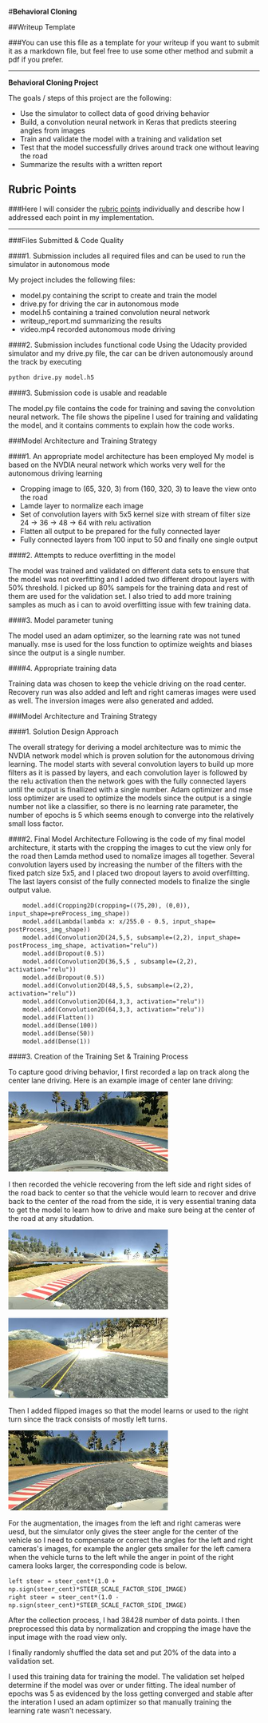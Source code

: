 

#**Behavioral Cloning** 

##Writeup Template

###You can use this file as a template for your writeup if you want to submit it as a markdown file, but feel free to use some other method and submit a pdf if you prefer.

---

**Behavioral Cloning Project**

The goals / steps of this project are the following:
* Use the simulator to collect data of good driving behavior
* Build, a convolution neural network in Keras that predicts steering angles from images
* Train and validate the model with a training and validation set
* Test that the model successfully drives around track one without leaving the road
* Summarize the results with a written report


[//]: # (Image References)

[image1]: ./examples/placeholder.png "Model Visualization"
[image2]: ./examples/placeholder.png "Grayscaling"
[image3]: ./sample/center.jpg "Recovery Image"
[image4]: ./sample/recover_01.jpg "Recovery Image"
[image5]: ./sample/recover_02.jpg "Recovery Image"
[image6]: ./sample/recover_03.jpg "Recovery Image"
[image7]: ./sample/image_flip.jpg "Flip Image"

## Rubric Points
###Here I will consider the [rubric points](https://review.udacity.com/#!/rubrics/432/view) individually and describe how I addressed each point in my implementation.  

---
###Files Submitted & Code Quality

####1. Submission includes all required files and can be used to run the simulator in autonomous mode

My project includes the following files:
* model.py containing the script to create and train the model
* drive.py for driving the car in autonomous mode
* model.h5 containing a trained convolution neural network 
* writeup_report.md summarizing the results
* video.mp4 recorded autonomous mode driving


####2. Submission includes functional code
Using the Udacity provided simulator and my drive.py file, the car can be driven autonomously around the track by executing 
```sh
python drive.py model.h5
```

####3. Submission code is usable and readable

The model.py file contains the code for training and saving the convolution neural network. The file shows the pipeline I used for training and validating the model, and it contains comments to explain how the code works.

###Model Architecture and Training Strategy

####1. An appropriate model architecture has been employed
My model is based on the NVDIA neural network which works very well for the autonomous driving learning
- Cropping image to (65, 320, 3) from (160, 320, 3) to leave the view onto the road
- Lamde layer to normalize each image
- Set of convolution layers with 5x5 kernel size with stream of filter size 24 -> 36 -> 48 -> 64 with relu activation
- Flatten all output to be prepared for the fully connected layer
- Fully connected layers from 100 input to 50 and finally one single output

####2. Attempts to reduce overfitting in the model

The model was trained and validated on different data sets to ensure that the model was not overfitting and I added two different dropout layers with 50% threshold.
I picked up 80% sampels for the training data and rest of them are used for the validation set.
I also tried to add more training samples as much as i can to avoid overfitting issue with few training data.

####3. Model parameter tuning

The model used an adam optimizer, so the learning rate was not tuned manually.
mse is used for the loss function to optimize weights and biases since the output is a single number.

####4. Appropriate training data

Training data was chosen to keep the vehicle driving on the road center.
Recovery run was also added and left and right cameras images were used as well.
The inversion images were also generated and added.

###Model Architecture and Training Strategy

####1. Solution Design Approach

The overall strategy for deriving a model architecture was to mimic the NVDIA network model which is proven solution for the autonomous driving learning.
The model starts with several convolution layers to build up more filters as it is passed by layers, and each convolution layer is followed by the relu activation then the network goes with the fully connected layers until the output is finallized with a single number.
Adam optimizer and mse loss optimizer are used to optimize the models since the output is a single number not like a classifier, so there is no learning rate parameter, the number of epochs is 5 which seems enough to converge into the relatively small loss factor.

####2. Final Model Architecture
Following is the code of my final model architecture, it starts with the cropping the images to cut the view only for the road then Lamda method used to nomalize images all together.
Several convolution layers used by increasing the number of the filters with the fixed patch size 5x5, and I placed two dropout layers to avoid overfiltting.
The last layers consist of the fully connected models to finalize the single output value.

```
    model.add(Cropping2D(cropping=((75,20), (0,0)), input_shape=preProcess_img_shape))
    model.add(Lambda(lambda x: x/255.0 - 0.5, input_shape= postProcess_img_shape))
    model.add(Convolution2D(24,5,5, subsample=(2,2), input_shape= postProcess_img_shape, activation="relu"))
    model.add(Dropout(0.5))
    model.add(Convolution2D(36,5,5 , subsample=(2,2), activation="relu"))
    model.add(Dropout(0.5))
    model.add(Convolution2D(48,5,5, subsample=(2,2), activation="relu"))
    model.add(Convolution2D(64,3,3, activation="relu"))
    model.add(Convolution2D(64,3,3, activation="relu"))
    model.add(Flatten())
    model.add(Dense(100))
    model.add(Dense(50))
    model.add(Dense(1))
```


####3. Creation of the Training Set & Training Process

To capture good driving behavior, I first recorded a lap on track along the center lane driving. Here is an example image of center lane driving:

![alt text][image3]

I then recorded the vehicle recovering from the left side and right sides of the road back to center so that the vehicle would learn to recover and drive back to the center of the road from the side, it is very essential traning data to get the model to learn how to drive and make sure being at the center of the road at any situdation.

![alt text][image4]  
 
![alt text][image6]

Then I added flipped images so that the model learns or used to the right turn since the track consists of mostly left turns.

![alt text][image7]

For the augmentation, the images from the left and right cameras were uesd, but the simulator only gives the steer angle for the center of the vehicle so I need to compensate or correct the angles for the left and right cameras's images, for example the angler gets smaller for the left camera when the vehicle turns to the left while the anger in point of the right camera looks larger, the corresponding code is below.
  
```
left steer = steer_cent*(1.0 + np.sign(steer_cent)*STEER_SCALE_FACTOR_SIDE_IMAGE)  
right steer = steer_cent*(1.0 - np.sign(steer_cent)*STEER_SCALE_FACTOR_SIDE_IMAGE)
```


After the collection process, I had 38428 number of data points. I then preprocessed this data by normalization and cropping the image have the input image with the road view only.

I finally randomly shuffled the data set and put 20% of the data into a validation set. 

I used this training data for training the model. The validation set helped determine if the model was over or under fitting. The ideal number of epochs was 5 as evidenced by the loss getting converged and stable after the interation I used an adam optimizer so that manually training the learning rate wasn't necessary.
